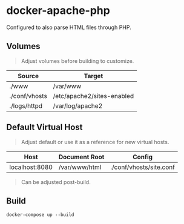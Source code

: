 # docker-apache-php

Configured to also parse HTML files through PHP.

## Volumes

> Adjust volumes before building to customize.

| Source | Target |
| ------ | ------ |
| ./www  | /var/www |
| ./conf/vhosts | /etc/apache2/sites-enabled |
| ./logs/httpd | /var/log/apache2 |

## Default Virtual Host

> Adjust default or use it as a reference for new virtual hosts.

| Host | Document Root | Config |
| ---- | ------------- | ------ |
| localhost:8080 | /var/www/html | ./conf/vhosts/site.conf |

> Can be adjusted post-build.

## Build

```console
docker-compose up --build
```
